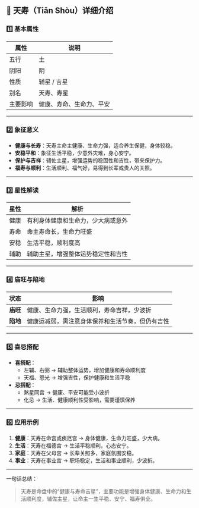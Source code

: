 ## 🌟 天寿（Tiān Shòu）详细介绍

### 1️⃣ 基本属性

| 属性     | 说明                     |
| -------- | ------------------------ |
| 五行     | 土                       |
| 阴阳     | 阴                       |
| 性质     | 辅星 / 吉星              |
| 别名     | 天寿、寿星               |
| 主要影响 | 健康、寿命、生命力、平安 |

------

### 2️⃣ 象征意义

- **健康与长寿**：天寿主命主健康、生命力强，适合养生保健，身体较稳。
- **安稳平和**：象征生活平稳，少意外灾难，身心安宁。
- **保护与吉祥**：辅佐主星，增强运势的稳固性和吉性，带来保护力。
- **福寿与顺利**：生活顺利、福气好，易得到长辈或贵人的关照。

------

### 3️⃣ 星性解读

| 星性 | 解析                               |
| ---- | ---------------------------------- |
| 健康 | 有利身体健康和生命力，少大病或意外 |
| 寿命 | 命主寿命长，生命力旺盛             |
| 安稳 | 生活平稳，顺利度高                 |
| 辅助 | 辅助主星，增强整体运势稳定性和吉性 |

------

### 4️⃣ 庙旺与陷地

| 状态     | 影响                                             |
| -------- | ------------------------------------------------ |
| **庙旺** | 健康、生命力强，生活顺利，寿命吉祥，少波折       |
| **陷地** | 健康运减弱，需注意身体保养和生活节奏，但仍有吉性 |

------

### 5️⃣ 喜忌搭配

- **喜搭配**：
  - 左辅、右弼 → 辅助整体运势，增加健康和寿命顺利度
  - 天福、恩光 → 增强吉性，保护健康和生活平稳
- **忌搭配**：
  - 煞星同宫 → 健康、平安可能受小波折
  - 化忌 → 生活、健康顺利性受影响，需要谨慎保养

------

### 6️⃣ 应用示例

1. **健康**：天寿在命宫或疾厄宫 → 身体健康，生命力旺盛，少大病。
2. **生活**：天寿在福德宫 → 生活平稳顺利，心态安宁。
3. **家庭**：天寿在父母宫 → 长辈关照多，家庭氛围安稳。
4. **事业**：天寿在事业宫 → 职场稳定，生活和事业顺利，少波折。

------

一句话总结：

> 天寿是命盘中的“健康与寿命吉星”，主要功能是增强身体健康、生命力和生活顺利度，辅佐主星，让命主一生平稳、安宁、福寿俱全。